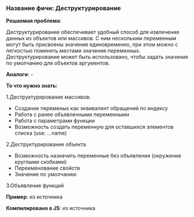 ### **Название фичи: Деструктурирование**

**Решаемая проблема**:

Деструктурирование обеспечивает удобный способ для извлечения данных из объектов или массивов. С ним нескольким переменным могут быть присвоены значения единовременно, при этом можно с легкостью поменять местами значения переменных.   
Деструктурирование может быть использовано, чтобы задать значения по умолчанию для объектов аргументов.

**Аналоги**: -

**То что нужно знать:**

1.Деструктурирование массивов:

* Создание переменых как эквивалент обращений по индексу
* Работа с ранее объявленными переменными
* Работа с параметрами функции
* Возможность создать переменную для оставшихся элементов списка \(use: ...name\)

2.Деструктурирование объекта

* Возможность назначить переменные без объявления \(окружение круглыми скобками\)
* Переименование свойств
* Значение по умолчанию

3.Объявление функций

**Пример**: из источника

**Компилировано в JS**: из источника

